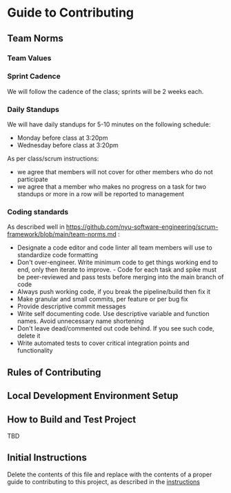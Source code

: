 # Guide to Contributing

## Team Norms

### Team Values

### Sprint Cadence

We will follow the cadence of the class; sprints will be 2 weeks each.

### Daily Standups

We will have daily standups for 5-10 minutes on the following schedule:
- Monday before class at 3:20pm
- Wednesday before class at 3:20pm

As per class/scrum instructions:
- we agree that members will not cover for other members who do not participate
- we agree that a member who makes no progress on a task for two standups or more in a row will be reported to management

### Coding standards

As described well in https://github.com/nyu-software-engineering/scrum-framework/blob/main/team-norms.md :

- Designate a code editor and code linter all team members will use to standardize code formatting
- Don't over-engineer. Write minimum code to get things working end to end, only then iterate to improve. - Code for each task and spike must be peer-reviewed and pass tests before merging into the main branch of code
- Always push working code, if you break the pipeline/build then fix it
- Make granular and small commits, per feature or per bug fix
- Provide descriptive commit messages
- Write self documenting code. Use descriptive variable and function names. Avoid unnecessary name shortening
- Don't leave dead/commented out code behind. If you see such code, delete it
- Write automated tests to cover critical integration points and functionality 

## Rules of Contributing

## Local Development Environment Setup

## How to Build and Test Project

TBD

## Initial Instructions
Delete the contents of this file and replace with the contents of a proper guide to contributing to this project, as described in the [instructions](./instructions.md)
